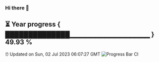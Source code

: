 ### Hi there 👋
⏳ Year progress { ██████████████▁▁▁▁▁▁▁▁▁▁▁▁▁▁▁▁ } 49.93 %
---
⏰ Updated on Sun, 02 Jul 2023 06:07:27 GMT
![Progress Bar CI](https://github.com/Moyi321/Moyi321/workflows/Progress%20Bar%20CI/badge.svg)

